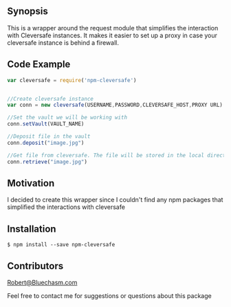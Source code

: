 ## Synopsis

This is a wrapper around the request module that simplifies the interaction with Cleversafe instances. It makes it easier to set up
a proxy in case your cleversafe instance is behind a firewall.

## Code Example

~~~ js
var cleversafe = require('npm-cleversafe')


//Create cleversafe instance
var conn = new cleversafe(USERNAME,PASSWORD,CLEVERSAFE_HOST,PROXY URL)

//Set the vault we will be working with
conn.setVault(VAULT_NAME)

//Deposit file in the vault
conn.deposit("image.jpg")

//Get file from cleversafe. The file will be stored in the local directory
conn.retrieve("image.jpg")

~~~

## Motivation

I decided to create this wrapper since I couldn't find any npm packages that simplified the interactions with cleversafe

## Installation

	$ npm install --save npm-cleversafe


## Contributors

Robert@Bluechasm.com

Feel free to contact me for suggestions or questions about this package
